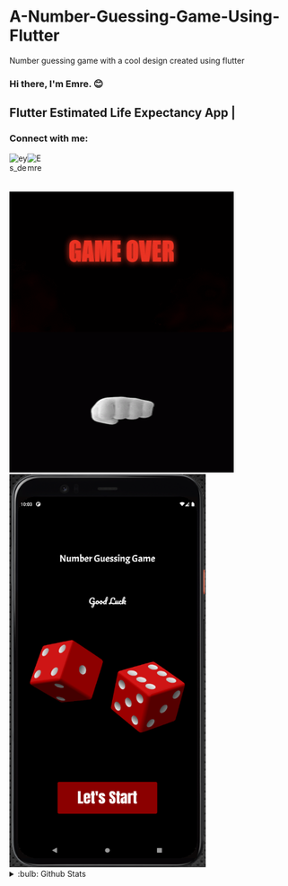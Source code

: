 # A-Number-Guessing-Game-Using-Flutter
  Number guessing game with a cool design created using flutter


### Hi there, I'm Emre. :blush:

## Flutter Estimated Life Expectancy App |

### Connect with me:

[<img height="32" width="32" alt ="eys_dev | Instagram" src="https://cdn.jsdelivr.net/npm/simple-icons@v5/icons/instagram.svg" align = "left"/>][instagram]
[<img height="32" width="32" alt="Emre Eys | LinkedIn" src="https://cdn.jsdelivr.net/npm/simple-icons@v5/icons/linkedin.svg" align = "left"/>][linkedin]

<br />
<br />
<br /><br />
<img src= "https://github.com/emreEys/A-Number-Guessing-Game-Using-Flutter/blob/main/assets/gif/GameOver.gif" align="top" width="400" height="250">
<img src= "https://github.com/emreEys/A-Number-Guessing-Game-Using-Flutter/blob/main/assets/gif/HighFive.gif" align="bottom" width="400" height="250">

<img height="700" width = "350" src="https://github.com/emreEys/A-Number-Guessing-Game-Using-Flutter/blob/main/UI.png"/>


<br />

<details>
<summary>:bulb: Github Stats</summary>
<img src="https://github-readme-stats.vercel.app/api/top-langs/?username=emreEys" >
</details>

[instagram]: https://www.instagram.com/eys_dev
[linkedin]: https://www.linkedin.com/feed
